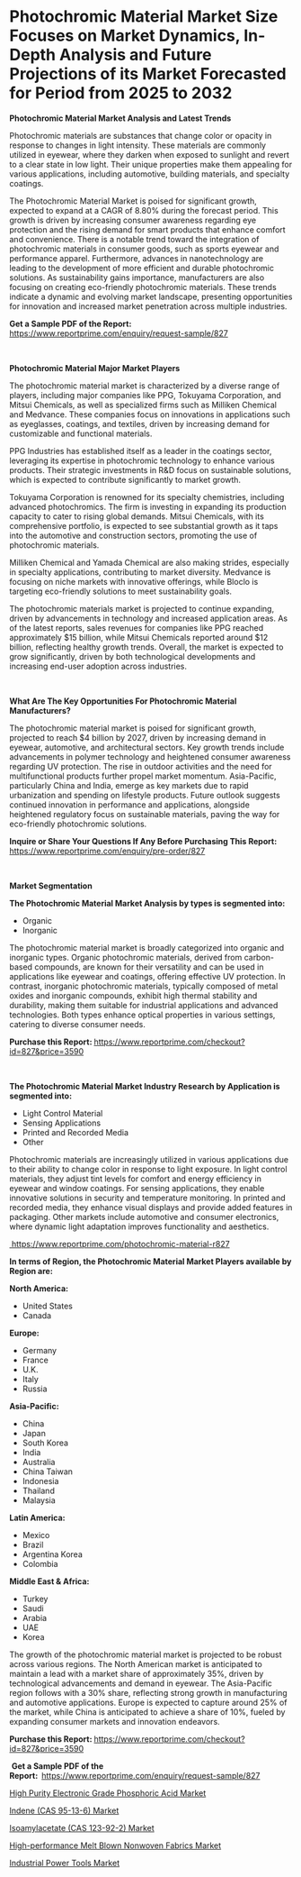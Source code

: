 <p><h1>Photochromic Material Market Size Focuses on Market Dynamics, In-Depth Analysis and Future Projections of its Market Forecasted for Period from 2025 to 2032</h1></p><p><strong>Photochromic Material Market Analysis and Latest Trends</strong></p>
<p><p>Photochromic materials are substances that change color or opacity in response to changes in light intensity. These materials are commonly utilized in eyewear, where they darken when exposed to sunlight and revert to a clear state in low light. Their unique properties make them appealing for various applications, including automotive, building materials, and specialty coatings. </p><p>The Photochromic Material Market is poised for significant growth, expected to expand at a CAGR of 8.80% during the forecast period. This growth is driven by increasing consumer awareness regarding eye protection and the rising demand for smart products that enhance comfort and convenience. There is a notable trend toward the integration of photochromic materials in consumer goods, such as sports eyewear and performance apparel. Furthermore, advances in nanotechnology are leading to the development of more efficient and durable photochromic solutions. As sustainability gains importance, manufacturers are also focusing on creating eco-friendly photochromic materials. These trends indicate a dynamic and evolving market landscape, presenting opportunities for innovation and increased market penetration across multiple industries.</p></p>
<p><strong>Get a Sample PDF of the Report:&nbsp;</strong> <a href="https://www.reportprime.com/enquiry/request-sample/827?utm_campaign=104&utm_medium=2&utm_source=Github&utm_content=ia&utm_term=18032025&utm_id=photochromic-material">https://www.reportprime.com/enquiry/request-sample/827</a></p>
<p>&nbsp;</p>
<p><strong>Photochromic Material Major Market Players</strong></p>
<p><p>The photochromic material market is characterized by a diverse range of players, including major companies like PPG, Tokuyama Corporation, and Mitsui Chemicals, as well as specialized firms such as Milliken Chemical and Medvance. These companies focus on innovations in applications such as eyeglasses, coatings, and textiles, driven by increasing demand for customizable and functional materials.</p><p>PPG Industries has established itself as a leader in the coatings sector, leveraging its expertise in photochromic technology to enhance various products. Their strategic investments in R&D focus on sustainable solutions, which is expected to contribute significantly to market growth. </p><p>Tokuyama Corporation is renowned for its specialty chemistries, including advanced photochromics. The firm is investing in expanding its production capacity to cater to rising global demands. Mitsui Chemicals, with its comprehensive portfolio, is expected to see substantial growth as it taps into the automotive and construction sectors, promoting the use of photochromic materials.</p><p>Milliken Chemical and Yamada Chemical are also making strides, especially in specialty applications, contributing to market diversity. Medvance is focusing on niche markets with innovative offerings, while Bloclo is targeting eco-friendly solutions to meet sustainability goals. </p><p>The photochromic materials market is projected to continue expanding, driven by advancements in technology and increased application areas. As of the latest reports, sales revenues for companies like PPG reached approximately $15 billion, while Mitsui Chemicals reported around $12 billion, reflecting healthy growth trends. Overall, the market is expected to grow significantly, driven by both technological developments and increasing end-user adoption across industries.</p></p>
<p>&nbsp;</p>
<p><strong>What Are The Key Opportunities For Photochromic Material Manufacturers?</strong></p>
<p><p>The photochromic material market is poised for significant growth, projected to reach $4 billion by 2027, driven by increasing demand in eyewear, automotive, and architectural sectors. Key growth trends include advancements in polymer technology and heightened consumer awareness regarding UV protection. The rise in outdoor activities and the need for multifunctional products further propel market momentum. Asia-Pacific, particularly China and India, emerge as key markets due to rapid urbanization and spending on lifestyle products. Future outlook suggests continued innovation in performance and applications, alongside heightened regulatory focus on sustainable materials, paving the way for eco-friendly photochromic solutions.</p></p>
<p><strong>Inquire or Share Your Questions If Any Before Purchasing This Report:</strong> <a href="https://www.reportprime.com/enquiry/pre-order/827?utm_campaign=104&utm_medium=2&utm_source=Github&utm_content=ia&utm_term=18032025&utm_id=photochromic-material">https://www.reportprime.com/enquiry/pre-order/827</a></p>
<p>&nbsp;</p>
<p><strong>Market Segmentation</strong></p>
<p><strong>The Photochromic Material Market Analysis by types is segmented into:</strong></p>
<p><ul><li>Organic</li><li>Inorganic</li></ul></p>
<p><p>The photochromic material market is broadly categorized into organic and inorganic types. Organic photochromic materials, derived from carbon-based compounds, are known for their versatility and can be used in applications like eyewear and coatings, offering effective UV protection. In contrast, inorganic photochromic materials, typically composed of metal oxides and inorganic compounds, exhibit high thermal stability and durability, making them suitable for industrial applications and advanced technologies. Both types enhance optical properties in various settings, catering to diverse consumer needs.</p></p>
<p><strong>Purchase this Report:&nbsp;</strong><a href="https://www.reportprime.com/checkout?id=827&price=3590&utm_campaign=104&utm_medium=2&utm_source=Github&utm_content=ia&utm_term=18032025&utm_id=photochromic-material">https://www.reportprime.com/checkout?id=827&price=3590</a></p>
<p>&nbsp;</p>
<p><strong>The Photochromic Material Market Industry Research by Application is segmented into:</strong></p>
<p><ul><li>Light Control Material</li><li>Sensing Applications</li><li>Printed and Recorded Media</li><li>Other</li></ul></p>
<p><p>Photochromic materials are increasingly utilized in various applications due to their ability to change color in response to light exposure. In light control materials, they adjust tint levels for comfort and energy efficiency in eyewear and window coatings. For sensing applications, they enable innovative solutions in security and temperature monitoring. In printed and recorded media, they enhance visual displays and provide added features in packaging. Other markets include automotive and consumer electronics, where dynamic light adaptation improves functionality and aesthetics.</p></p>
<p><a href="https://www.reportprime.com/photochromic-material-r827?utm_campaign=104&utm_medium=2&utm_source=Github&utm_content=ia&utm_term=18032025&utm_id=photochromic-material">&nbsp;https://www.reportprime.com/photochromic-material-r827</a></p>
<p><strong>In terms of Region, the Photochromic Material Market Players available by Region are:</strong></p>
<p>
    <p> <strong> North America: </strong>
        <ul>
            <li>United States</li>
            <li>Canada</li>
        </ul>
        </p> 
    <p> <strong> Europe: </strong>
        <ul>
            <li>Germany</li>
            <li>France</li>
            <li>U.K.</li>
            <li>Italy</li>
            <li>Russia</li>
        </ul>
        </p> 
    <p> <strong> Asia-Pacific: </strong>
        <ul>
            <li>China</li>
            <li>Japan</li>
            <li>South Korea</li>
            <li>India</li>
            <li>Australia</li>
            <li>China Taiwan</li>
            <li>Indonesia</li>
            <li>Thailand</li>
            <li>Malaysia</li>
        </ul>
        </p> 
    <p> <strong> Latin America: </strong>
        <ul>
            <li>Mexico</li>
            <li>Brazil</li>
            <li>Argentina Korea</li>
            <li>Colombia</li>
        </ul>
        </p> 
    <p> <strong> Middle East & Africa: </strong>
        <ul>
            <li>Turkey</li>
            <li>Saudi</li>
            <li>Arabia</li>
            <li>UAE</li>
            <li>Korea</li>
        </ul>
    </p>
    </p>
<p><p>The growth of the photochromic material market is projected to be robust across various regions. The North American market is anticipated to maintain a lead with a market share of approximately 35%, driven by technological advancements and demand in eyewear. The Asia-Pacific region follows with a 30% share, reflecting strong growth in manufacturing and automotive applications. Europe is expected to capture around 25% of the market, while China is anticipated to achieve a share of 10%, fueled by expanding consumer markets and innovation endeavors.</p></p>
<p><strong>Purchase this Report: </strong><a href="https://www.reportprime.com/checkout?id=827&price=3590&utm_campaign=104&utm_medium=2&utm_source=Github&utm_content=ia&utm_term=18032025&utm_id=photochromic-material">https://www.reportprime.com/checkout?id=827&price=3590</a></p>
<p>&nbsp;<strong>Get a Sample PDF of the Report:&nbsp;&nbsp;</strong><a href="https://www.reportprime.com/enquiry/request-sample/827?utm_campaign=104&utm_medium=2&utm_source=Github&utm_content=ia&utm_term=18032025&utm_id=photochromic-material">https://www.reportprime.com/enquiry/request-sample/827</a></p>
<p><strong></strong></p>
<p><p><a href="https://github.com/alrogikrosa/Market-Research-Report-List-1/blob/main/high-purity-electronic-grade-phosphoric-acid-market.md?utm_campaign=104&utm_medium=2&utm_source=Github&utm_content=ia&utm_term=18032025&utm_id=photochromic-material">High Purity Electronic Grade Phosphoric Acid Market</a></p><p><a href="https://github.com/cavushjla/Market-Research-Report-List-1/blob/main/indene-cas-95-13-6-market.md?utm_campaign=104&utm_medium=2&utm_source=Github&utm_content=ia&utm_term=18032025&utm_id=photochromic-material">Indene (CAS 95-13-6) Market</a></p><p><a href="https://github.com/kleyderoomes/Market-Research-Report-List-1/blob/main/isoamylacetate-cas-123-92-2-market.md?utm_campaign=104&utm_medium=2&utm_source=Github&utm_content=ia&utm_term=18032025&utm_id=photochromic-material">Isoamylacetate (CAS 123-92-2) Market</a></p><p><a href="https://github.com/coricnzati/Market-Research-Report-List-1/blob/main/high-performance-melt-blown-nonwoven-fabrics-market.md?utm_campaign=104&utm_medium=2&utm_source=Github&utm_content=ia&utm_term=18032025&utm_id=photochromic-material">High-performance Melt Blown Nonwoven Fabrics Market</a></p><p><a href="https://github.com/evraltandre36/Market-Research-Report-List-1/blob/main/industrial-power-tools-market.md?utm_campaign=104&utm_medium=2&utm_source=Github&utm_content=ia&utm_term=18032025&utm_id=photochromic-material">Industrial Power Tools Market</a></p></p>